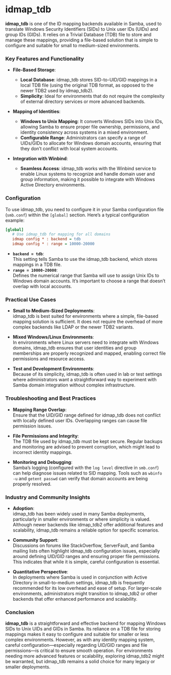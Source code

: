 # idmap_tdb

**idmap_tdb** is one of the ID mapping backends available in Samba, used to translate Windows Security Identifiers (SIDs) to Unix user IDs (UIDs) and group IDs (GIDs). It relies on a Trivial Database (TDB) file to store and manage these mappings, providing a file-based solution that is simple to configure and suitable for small to medium-sized environments.

### Key Features and Functionality

- **File-Based Storage**:  
  - **Local Database**: idmap_tdb stores SID-to-UID/GID mappings in a local TDB file (using the original TDB format, as opposed to the newer TDB2 used by idmap_tdb2).  
  - **Simplicity**: Ideal for environments that do not require the complexity of external directory services or more advanced backends.

- **Mapping of Identities**:  
  - **Windows to Unix Mapping**: It converts Windows SIDs into Unix IDs, allowing Samba to ensure proper file ownership, permissions, and identity consistency across systems in a mixed environment.
  - **Configurable Range**: Administrators can specify a range of UIDs/GIDs to allocate for Windows domain accounts, ensuring that they don’t conflict with local system accounts.

- **Integration with Winbind**:  
  - **Seamless Access**: idmap_tdb works with the Winbind service to enable Linux systems to recognize and handle domain user and group information, making it possible to integrate with Windows Active Directory environments.

### Configuration

To use idmap_tdb, you need to configure it in your Samba configuration file (`smb.conf`) within the `[global]` section. Here’s a typical configuration example:

```ini
[global]
   # Use idmap_tdb for mapping for all domains
   idmap config * : backend = tdb
   idmap config * : range = 10000-20000
```

- **`backend = tdb`**:  
  This setting tells Samba to use the idmap_tdb backend, which stores mappings in a TDB file.
- **`range = 10000-20000`**:  
  Defines the numerical range that Samba will use to assign Unix IDs to Windows domain accounts. It’s important to choose a range that doesn’t overlap with local accounts.

### Practical Use Cases

- **Small to Medium-Sized Deployments**:  
  idmap_tdb is best suited for environments where a simple, file-based mapping solution is sufficient. It does not require the overhead of more complex backends like LDAP or the newer TDB2 variants.
  
- **Mixed Windows/Linux Environments**:  
  In environments where Linux servers need to integrate with Windows domains, idmap_tdb ensures that user identities and group memberships are properly recognized and mapped, enabling correct file permissions and resource access.

- **Test and Development Environments**:  
  Because of its simplicity, idmap_tdb is often used in lab or test settings where administrators want a straightforward way to experiment with Samba domain integration without complex infrastructure.

### Troubleshooting and Best Practices

- **Mapping Range Overlap**:  
  Ensure that the UID/GID range defined for idmap_tdb does not conflict with locally defined user IDs. Overlapping ranges can cause file permission issues.
  
- **File Permissions and Integrity**:  
  The TDB file used by idmap_tdb must be kept secure. Regular backups and monitoring are advised to prevent corruption, which might lead to incorrect identity mappings.

- **Monitoring and Debugging**:  
  Samba’s logging (configured with the `log level` directive in `smb.conf`) can help diagnose issues related to SID mapping. Tools such as `wbinfo -u` and `getent passwd` can verify that domain accounts are being properly resolved.

### Industry and Community Insights

- **Adoption**:  
  idmap_tdb has been widely used in many Samba deployments, particularly in smaller environments or where simplicity is valued. Although newer backends like idmap_tdb2 offer additional features and scalability, idmap_tdb remains a reliable option for specific scenarios.

- **Community Support**:  
  Discussions on forums like StackOverflow, ServerFault, and Samba mailing lists often highlight idmap_tdb configuration issues, especially around defining UID/GID ranges and ensuring proper file permissions. This indicates that while it is simple, careful configuration is essential.

- **Quantitative Perspective**:  
  In deployments where Samba is used in conjunction with Active Directory in small-to-medium settings, idmap_tdb is frequently recommended for its low overhead and ease of setup. For larger-scale environments, administrators might transition to idmap_tdb2 or other backends that offer enhanced performance and scalability.

### Conclusion

**idmap_tdb** is a straightforward and effective backend for mapping Windows SIDs to Unix UIDs and GIDs in Samba. Its reliance on a TDB file for storing mappings makes it easy to configure and suitable for smaller or less complex environments. However, as with any identity mapping system, careful configuration—especially regarding UID/GID ranges and file permissions—is critical to ensure smooth operation. For environments needing more advanced features or scalability, exploring idmap_tdb2 might be warranted, but idmap_tdb remains a solid choice for many legacy or smaller deployments.
